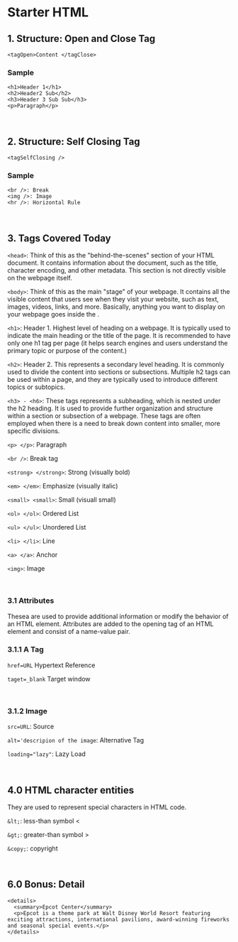 # Starter HTML

## 1. Structure: Open and Close Tag
```
<tagOpen>Content </tagClose>
```

### Sample
```
<h1>Header 1</h1>
<h2>Header2 Sub</h2>
<h3>Header 3 Sub Sub</h3>
<p>Paragraph</p>
```

<br>

## 2. Structure: Self Closing Tag
```
<tagSelfClosing />
````

### Sample
```
<br />: Break
<img />: Image
<hr />: Horizontal Rule
```

<br>

## 3. Tags Covered Today
`<head>`: Think of this as the "behind-the-scenes" section of your HTML document. It contains information about the document, such as the title, character encoding, and other metadata. This section is not directly visible on the webpage itself.

`<body>`: Think of this as the main "stage" of your webpage. It contains all the visible content that users see when they visit your website, such as text, images, videos, links, and more. Basically, anything you want to display on your webpage goes inside the <body>.

`<h1>`: Header 1. Highest level of heading on a webpage. It is typically used to indicate the main heading or the title of the page. It is recommended to have only one h1 tag per page (it helps search engines and users understand the primary topic or purpose of the content.)

`<h2>`: Header 2. This represents a secondary level heading. It is commonly used to divide the content into sections or subsections. Multiple h2 tags can be used within a page, and they are typically used to introduce different topics or subtopics.

`<h3> - <h6>`: These tags represents a subheading, which is nested under the h2 heading. It is used to provide further organization and structure within a section or subsection of a webpage. These tags are often employed when there is a need to break down content into smaller, more specific divisions.

`<p> </p>`: Paragraph

`<br />`: Break tag

`<strong> </strong>`: Strong (visually bold)

`<em> </em>`: Emphasize (visually italic)

`<small> <small>`: Small (visuall small)

`<ol> </ol>`: Ordered List

`<ul> </ul>`: Unordered List

`<li> </li>`: Line

`<a> </a>`: Anchor

`<img>`: Image



<br>

### 3.1 Attributes
Thesea are used to provide additional information or modify the behavior of an HTML element. Attributes are added to the opening tag of an HTML element and consist of a name-value pair.

### 3.1.1 A Tag
`href=URL` Hypertext Reference

`taget=_blank` Target window

<br>

### 3.1.2 Image
`src=URL`: Source

`alt='descripion of the image`: Alternative Tag

`loading="lazy"`: Lazy Load

<br>

## 4.0 HTML character entities
They are used to represent special characters in HTML code. 

`&lt;`: less-than symbol <

`&gt;`: greater-than symbol >

`&copy;`: copyright



<br>

## 6.0 Bonus: Detail
```
<details>
  <summary>Epcot Center</summary>
  <p>Epcot is a theme park at Walt Disney World Resort featuring exciting attractions, international pavilions, award-winning fireworks and seasonal special events.</p>
</details>
```